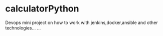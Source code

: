 # calculatorPython
Devops mini project on how to work with jenkins,docker,ansible and other technologies... ...

